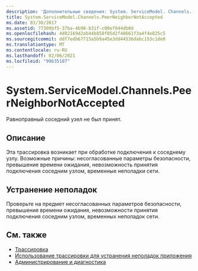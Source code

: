 ```yaml
---
description: 'Дополнительные сведения: System. ServiceModel. Channels. Пирнеигхборнотакцептед'
title: System.ServiceModel.Channels.PeerNeighborNotAccepted
ms.date: 03/30/2017
ms.assetid: 77309bf5-37ba-4b90-b31f-c00ef044db0d
ms.openlocfilehash: 4d02169d2ab44b858f05d2f40661f3a4f4e825c5
ms.sourcegitcommit: ddf7edb67715a5b9a45e3dd44536dabc153c1de0
ms.translationtype: MT
ms.contentlocale: ru-RU
ms.lasthandoff: 02/06/2021
ms.locfileid: "99635107"
---
```

# <a name="systemservicemodelchannelspeerneighbornotaccepted"></a>System.ServiceModel.Channels.PeerNeighborNotAccepted

Равноправный соседний узел не был принят.  
  
## <a name="description"></a>Описание  

 Эта трассировка возникает при обработке подключения к соседнему узлу. Возможные причины: несогласованные параметры безопасности, превышение времени ожидания, невозможность принятия подключения соседним узлом, временные неполадки сети.  
  
## <a name="troubleshooting"></a>Устранение неполадок  

 Проверьте на предмет несогласованных параметров безопасности, превышения времени ожидания, невозможности принятия подключения соседним узлом, временных неполадок сети.  
  
## <a name="see-also"></a>См. также

- [Трассировка](index.md)
- [Использование трассировки для устранения неполадок приложения](using-tracing-to-troubleshoot-your-application.md)
- [Администрирование и диагностика](../index.md)
